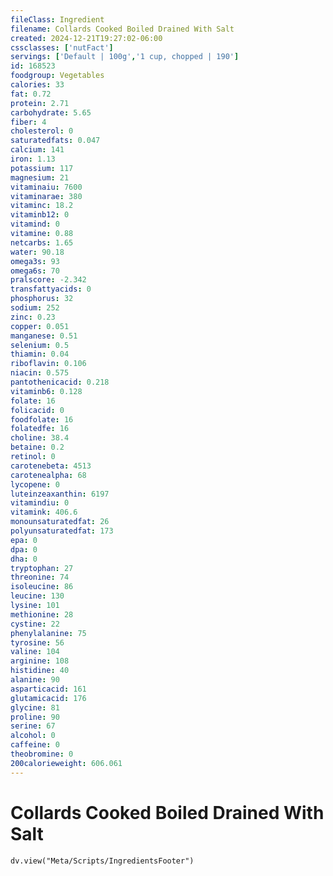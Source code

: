 ```yaml
---
fileClass: Ingredient
filename: Collards Cooked Boiled Drained With Salt
created: 2024-12-21T19:27:02-06:00
cssclasses: ['nutFact']
servings: ['Default | 100g','1 cup, chopped | 190']
id: 168523
foodgroup: Vegetables
calories: 33
fat: 0.72
protein: 2.71
carbohydrate: 5.65
fiber: 4
cholesterol: 0
saturatedfats: 0.047
calcium: 141
iron: 1.13
potassium: 117
magnesium: 21
vitaminaiu: 7600
vitaminarae: 380
vitaminc: 18.2
vitaminb12: 0
vitamind: 0
vitamine: 0.88
netcarbs: 1.65
water: 90.18
omega3s: 93
omega6s: 70
pralscore: -2.342
transfattyacids: 0
phosphorus: 32
sodium: 252
zinc: 0.23
copper: 0.051
manganese: 0.51
selenium: 0.5
thiamin: 0.04
riboflavin: 0.106
niacin: 0.575
pantothenicacid: 0.218
vitaminb6: 0.128
folate: 16
folicacid: 0
foodfolate: 16
folatedfe: 16
choline: 38.4
betaine: 0.2
retinol: 0
carotenebeta: 4513
carotenealpha: 68
lycopene: 0
luteinzeaxanthin: 6197
vitamindiu: 0
vitamink: 406.6
monounsaturatedfat: 26
polyunsaturatedfat: 173
epa: 0
dpa: 0
dha: 0
tryptophan: 27
threonine: 74
isoleucine: 86
leucine: 130
lysine: 101
methionine: 28
cystine: 22
phenylalanine: 75
tyrosine: 56
valine: 104
arginine: 108
histidine: 40
alanine: 90
asparticacid: 161
glutamicacid: 176
glycine: 81
proline: 90
serine: 67
alcohol: 0
caffeine: 0
theobromine: 0
200calorieweight: 606.061
---
```


# Collards Cooked Boiled Drained With Salt

```dataviewjs
dv.view("Meta/Scripts/IngredientsFooter")
```